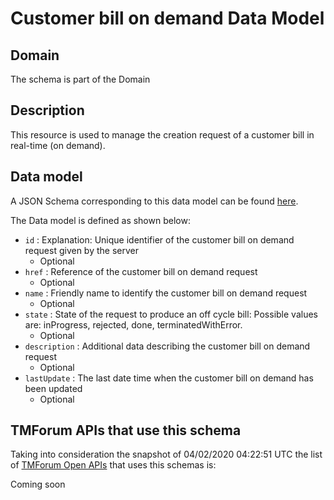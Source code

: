 # Customer bill on demand Data Model

## Domain

The  schema is part of the  Domain

## Description

This resource is used to manage the creation request of a customer bill in real-time (on demand).

## Data model

A JSON Schema corresponding to this data model can be found
[here](https://github.com/tmforum-rand/schemas/blob/candidates/Customer/CustomerBillOnDemand.schema.json).

The Data model is defined as shown below:
- `id` : Explanation: Unique identifier of the customer bill on demand request given by the server
  - Optional
- `href` : Reference of the customer bill on demand request
  - Optional
- `name` : Friendly name to identify the customer bill on demand request
  - Optional
- `state` : State of the request to produce an off cycle bill: Possible values are: inProgress, rejected, done, terminatedWithError.
  - Optional
- `description` : Additional data describing the customer bill on demand request
  - Optional
- `lastUpdate` : The last date time when the customer bill on demand has been updated
  - Optional




## TMForum APIs that use this schema

Taking into consideration the snapshot of 04/02/2020 04:22:51 UTC the list of [TMForum Open APIs](https://www.tmforum.org/open-apis/) that uses this schemas is:

Coming soon